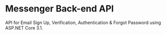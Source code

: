 # Messenger Back-end API

API for Email Sign Up, Verification, Authentication & Forgot Password using ASP.NET Core 3.1.
